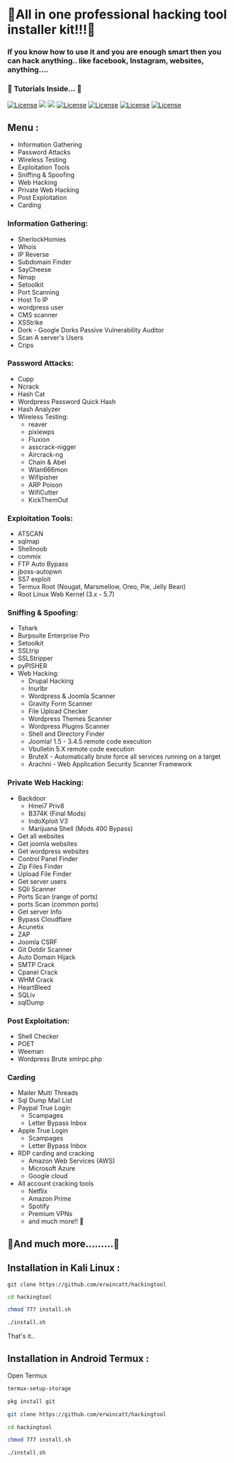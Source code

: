 # 🎄All in one professional hacking tool installer kit!!!🎄

### If you know how to use it and you are enough smart then you can hack anything.. like facebook, Instagram, websites, anything....

### 🎉 Tutorials Inside... 🎉

[![License](https://img.shields.io/badge/license-MIT-green.svg)](LICENSE)
[![](https://img.shields.io/badge/codefactor-A+-green.svg)]()
[![](https://img.shields.io/badge/sponsor-NASA-blue.svg)]()
[![License](https://img.shields.io/badge/sponsor-IBM-blue.svg)]()
[![License](https://img.shields.io/badge/sponsor-Google-lime.svg)]()
[![License](https://img.shields.io/badge/sponsor-ExploitDB-yellow.svg)]()
[![License](https://img.shields.io/badge/sponsor-ZoneH-red.svg)]()
## Menu :
+ Information Gathering
+ Password Attacks
+ Wireless Testing
+ Exploitation Tools
+ Sniffing & Spoofing
+ Web Hacking
+ Private Web Hacking
+ Post Exploitation
+ Carding

### Information Gathering:
+ SherlockHomies
+ Whois
+ IP Reverse
+ Subdomain Finder
+ SayCheese
+ Nmap
+ Setoolkit
+ Port Scanning
+ Host To IP
+ wordpress user
+ CMS scanner
+ XSStrike
+ Dork - Google Dorks Passive Vulnerability Auditor
+ Scan A server's Users
+ Crips

### Password Attacks:
+ Cupp
+ Ncrack
+ Hash Cat
+ Wordpress Password Quick Hash
+ Hash Analyzer
+ Wireless Testing:
  + reaver
  + pixiewps
  + Fluxion
  + asscrack-nigger
  + Aircrack-ng
  + Chain & Abel
  + Wlan666mon
  + Wifipisher
  + ARP Poison
  + WifiCutter
  + KickThemOut
### Exploitation Tools:
+ ATSCAN
+ sqlmap
+ Shellnoob
+ commix
+ FTP Auto Bypass
+ jboss-autopwn
+ SS7 exploit
+ Termux Root (Nougat, Marsmellow, Oreo, Pie, Jelly Bean)
+ Root Linux Web Kernel (3.x - 5.7)

### Sniffing & Spoofing:
+ Tshark
+ Burpsuite Enterprise Pro
+ Setoolkit
+ SSLtrip
+ SSLStripper
+ pyPISHER
+ Web Hacking:
  + Drupal Hacking
  + Inurlbr
  + Wordpress & Joomla Scanner
  + Gravity Form Scanner
  + File Upload Checker
  + Wordpress Themes Scanner
  + Wordpress Plugins Scanner
  + Shell and Directory Finder
  + Joomla! 1.5 - 3.4.5 remote code execution
  + Vbulletin 5.X remote code execution
  + BruteX - Automatically brute force all services running on a target
  + Arachni - Web Application Security Scanner Framework

### Private Web Hacking:
+ Backdoor
  + Hmei7 Priv8
  + B374K (Final Mods)
  + IndoXploit V3
  + Marijuana Shell (Mods 400 Bypass)
+ Get all websites
+ Get joomla websites
+ Get wordpress websites
+ Control Panel Finder
+ Zip Files Finder
+ Upload File Finder
+ Get server users
+ SQli Scanner
+ Ports Scan (range of ports)
+ ports Scan (common ports)
+ Get server Info
+ Bypass Cloudflare
+ Acunetix
+ ZAP
+ Joomla CSRF
+ Git Dotdir Scanner
+ Auto Domain Hijack
+ SMTP Crack
+ Cpanel Crack
+ WHM Crack
+ HeartBleed
+ SQLiv
+ sqlDump

### Post Exploitation:
+ Shell Checker
+ POET
+ Weeman
+ Wordpress Brute xmlrpc.php

### Carding
* Mailer Multi Threads
* Sql Dump Mail List
* Paypal True Login
  * Scampages
  * Letter Bypass Inbox
* Apple True Login
  * Scampages
  * Letter Bypass Inbox
* RDP carding and cracking
  * Amazon Web Services (AWS)
  * Microsoft Azure
  * Google cloud
* All account cracking tools
  * Netflix
  * Amazon Prime
  * Spotify
  * Premium VPNs
  * and much more!! 🤑


## 🎁And much more.........🎁


## Installation in Kali Linux :

```
git clone https://github.com/erwincatt/hackingtool
```

```sh
cd hackingtool
```

```sh
chmod 777 install.sh
```

```sh
./install.sh
```

That's it..

## Installation in Android Termux :
Open Termux

```sh
termux-setup-storage
```

```sh
pkg install git
```
```sh
git clone https://github.com/erwincatt/hackingtool
```

```sh
cd hackingtool
```

```sh
chmod 777 install.sh
```

```sh
./install.sh
```
